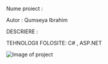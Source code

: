 Nume proiect :

Autor : Qumseya Ibrahim

DESCRIERE :

TEHNOLOGII FOLOSITE: C# , ASP.NET

![Image of project](https://octodex.github.com/images/yaktocat.png)
